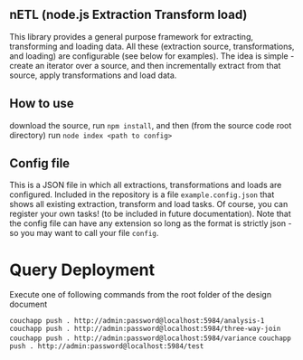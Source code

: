 ## nETL (node.js Extraction Transform load)
This library provides a general purpose framework for extracting, transforming and loading data. All these (extraction source, transformations, and loading) are configurable (see below for examples). The idea is simple - create an iterator over a source, and then incrementally extract from that source, apply transformations and load data.

## How to use
download the source, run `npm install`, and then (from the source code root directory) run `node index <path to config>`

## Config file
This is a JSON file in which all extractions, transformations and loads are configured. Included in the repository is a file `example.config.json` that shows all existing extraction, transform and load tasks. Of course, you can register your own tasks! (to be included in future documentation). Note that the config file can have any extension so long as the format is strictly json - so you may want to call your file `config`.


# Query Deployment
Execute one of following commands from the root folder of the design document

`couchapp push . http://admin:password@localhost:5984/analysis-1`
`couchapp push . http://admin:password@localhost:5984/three-way-join`
`couchapp push . http://admin:password@localhost:5984/variance`
`couchapp push . http://admin:password@localhost:5984/test`